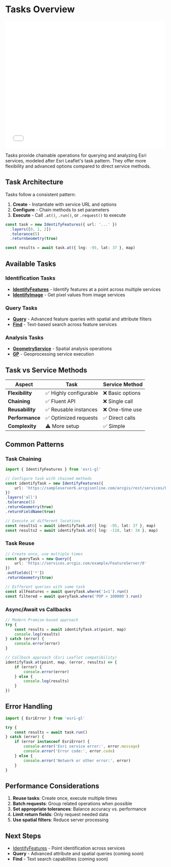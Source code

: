 # Tasks Overview

<iframe src="/examples/feature-layer-example.html" width="100%" height="400" frameBorder="0" style={{border: '1px solid #ccc', borderRadius: '8px', marginBottom: '20px'}}></iframe>

Tasks provide chainable operations for querying and analyzing Esri services, modeled after Esri Leaflet's task pattern. They offer more flexibility and advanced options compared to direct service methods.

## Task Architecture

Tasks follow a consistent pattern:
1. **Create** - Instantiate with service URL and options
2. **Configure** - Chain methods to set parameters  
3. **Execute** - Call `.at()`, `.run()`, or `.request()` to execute

```typescript
const task = new IdentifyFeatures({ url: '...' })
  .layers([0, 1, 2])
  .tolerance(5)
  .returnGeometry(true)

const results = await task.at({ lng: -95, lat: 37 }, map)
```

## Available Tasks

### Identification Tasks
- **[IdentifyFeatures](./identify-features)** - Identify features at a point across multiple services
- **[IdentifyImage](#)** - Get pixel values from image services

### Query Tasks  
- **[Query](#)** - Advanced feature queries with spatial and attribute filters
- **[Find](#)** - Text-based search across feature services

### Analysis Tasks
- **[GeometryService](#)** - Spatial analysis operations
- **[GP](#)** - Geoprocessing service execution

## Task vs Service Methods

| Aspect | Task | Service Method |
|--------|------|---------------|
| **Flexibility** | ✅ Highly configurable | ❌ Basic options |
| **Chaining** | ✅ Fluent API | ❌ Single call |
| **Reusability** | ✅ Reusable instances | ❌ One-time use |
| **Performance** | ✅ Optimized requests | ✅ Direct calls |
| **Complexity** | ⚠️ More setup | ✅ Simple |

## Common Patterns

### Task Chaining

```typescript
import { IdentifyFeatures } from 'esri-gl'

// Configure task with chained methods
const identifyTask = new IdentifyFeatures({
    url: 'https://sampleserver6.arcgisonline.com/arcgis/rest/services/USA/MapServer'
})
.layers('all')
.tolerance(5)
.returnGeometry(true)
.returnFieldName(true)

// Execute at different locations
const results1 = await identifyTask.at({ lng: -95, lat: 37 }, map)
const results2 = await identifyTask.at({ lng: -118, lat: 34 }, map)
```

### Task Reuse

```typescript
// Create once, use multiple times
const queryTask = new Query({
    url: 'https://services.arcgis.com/example/FeatureServer/0'
})
.outFields(['*'])
.returnGeometry(true)

// Different queries with same task
const allFeatures = await queryTask.where('1=1').run()
const filtered = await queryTask.where('POP > 100000').run()
```

### Async/Await vs Callbacks

```typescript
// Modern Promise-based approach
try {
    const results = await identifyTask.at(point, map)
    console.log(results)
} catch (error) {
    console.error(error)
}

// Callback approach (Esri Leaflet compatibility)
identifyTask.at(point, map, (error, results) => {
    if (error) {
        console.error(error)
    } else {
        console.log(results)
    }
})
```

## Error Handling

```typescript
import { EsriError } from 'esri-gl'

try {
    const results = await task.run()
} catch (error) {
    if (error instanceof EsriError) {
        console.error('Esri service error:', error.message)
        console.error('Error code:', error.code)
    } else {
        console.error('Network or other error:', error)
    }
}
```

## Performance Considerations

1. **Reuse tasks**: Create once, execute multiple times
2. **Batch requests**: Group related operations when possible
3. **Set appropriate tolerances**: Balance accuracy vs. performance
4. **Limit return fields**: Only request needed data
5. **Use spatial filters**: Reduce server processing

## Next Steps

- [IdentifyFeatures](./identify-features) - Point identification across services
- **Query** - Advanced attribute and spatial queries (coming soon)
- **Find** - Text search capabilities (coming soon)